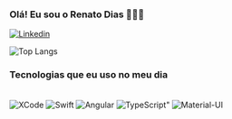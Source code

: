 ### Olá! Eu sou o Renato Dias 🙋🏽‍♂️


[![Linkedin](https://img.shields.io/badge/LinkedIn-0077B5?style=for-the-badge&logo=linkedin&logoColor=white)](https://github.com/RenatoCardosoDias)

<!--![Renato's GitHub stats](https://github-readme-stats.vercel.app/api?username=RenatoCardosoDias&show_icons=true&theme=highcontrast)-->

![Top Langs](https://github-readme-stats.vercel.app/api/top-langs/?username=RenatoCardosoDias&hide_progress=false)

### Tecnologias que eu uso no meu dia

<div style="display: inline_block"><br/>
	<img align="center" alt="XCode" src="https://img.shields.io/badge/Xcode-007ACC?style=for-the-badge&logo=Xcode&logoColor=white"/>
	<img align="center" alt="Swift" src="https://img.shields.io/badge/Swift-FA7343?style=for-the-badge&logo=swift&logoColor=white">
	<img align="center" alt="Angular" src="https://img.shields.io/badge/Angular-DD0031?style=for-the-badge&logo=angular&logoColor=white">
	<img align="center" alt= TypeScript" src="https://img.shields.io/badge/TypeScript-007ACC?style=for-the-badge&logo=typescript&logoColor=white">
	<img align="center" alt="Material-UI" src="https://img.shields.io/badge/Material--UI-0081CB?style=for-the-badge&logo=material-ui&logoColor=white">  
</div>
